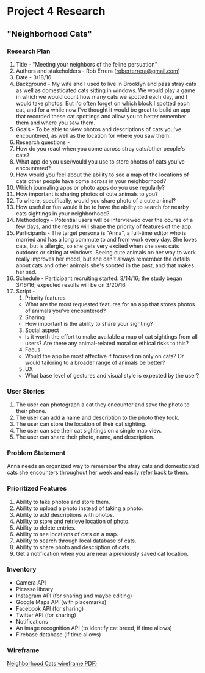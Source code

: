 # Project 4 Research
## "Neighborhood Cats"


### Research Plan
 1. Title - "Meeting your neighbors of the feline persuation"
 2. Authors and stakeholders - Rob Errera (roberterrera@gmail.com)
 3. Date - 3/18/16
 4. Background - My wife and I used to live in Brooklyn and pass stray cats as well as domesticated cats sitting in windows. We would play a game in which we would count how many cats we spotted each day, and I would take photos. But I'd often forget on which block I spotted each cat, and for a while now I've thought it would be great to build an app that recorded these cat spottings and allow you to better remember them and where you saw them.
 5. Goals - To be able to view photos and descriptions of cats you've encountered, as well as the location for where you saw them.
 6. Research questions -
  1. How do you react when you come across stray cats/other people's cats?
  2. What app do you use/would you use to store photos of cats you've encountered?
  3. How would you feel about the ability to see a map of the locations of cats other people have come across in your neighborhood?
  4. Which journaling apps or photo apps do you use regularly?
  5. How important is sharing photos of cute animals to you?
  6. To where, specifically, would you share photo of a cute animal?
  7. How useful or fun would it be to have the ability to search for nearby cats sightings in your neighborhood?
 7. Methodology - Potential users will be interviewed over the course of a few days, and the results will shape the priority of features of the app.
 8. Participants - The target persona is "Anna", a full-time editor who is married and has a long commute to and from work every day. She loves cats, but is allergic, so she gets very excited when she sees cats outdoors or sitting at windows. Seeing cute animals on her way to work really improves her mood, but she can't always remember the details about cats and other animals she's spotted in the past, and that makes her sad.
 9. Schedule - Participant recruiting started: 3/14/16; the study began 3/16/16; expected results will be on 3/20/16.
 10. Script -
     1. Priority features
     - What are the most requested features for an app that stores photos of animals you've encountered?
     2. Sharing
     - How important is the ability to share your sighting?
     3. Social aspect
     - Is it worth the effort to make available a map of cat sightings from all users? Are there any animal-related moral or ethical risks to this?
     4. Focus
     - Would the app be most affective if focused on only on cats? Or would tailoring to a broader range of animals be better?
     5. UX
     - What base level of gestures and visual style is expected by the user?


### User Stories
 1. The user can photograph a cat they encounter and save the photo to their phone.
 2. The user can add a name and description to the photo they took.
 3. The user can store the location of their cat sighting.
 4. The user can see their cat sightings on a single map view.
 5. The user can share their photo, name, and description.

### Problem Statement
Anna needs an organized way to remember the stray cats and domesticated cats she encounters throughout her week and easily refer back to them.

### Prioritized Features
 1. Ability to take photos and store them.
 2. Ability to upload a photo instead of taking a photo.
 3. Ability to add descriptions with photos.
 4. Ability to store and retrieve location of photo.
 5. Ability to delete entries.
 6. Ability to see locations of cats on a map.
 7. Ability to search through local database of cats.
 8. Ability to share photo and description of cats.
 9. Get a notification when you are near a previously saved cat location.

### Inventory
 - Camera API
 - Picasso library
 - Instagram API (for sharing and maybe editing)
 - Google Maps API (with placemarks)
 - Facebook API (for sharing)
 - Twitter API (for sharing)
 - Notifications
 - An image recognition API (to identify cat breed, if time allows)
 - Firebase database (if time allows)

### Wireframe
[Neighborhood Cats wireframe PDF)](https://github.com/roberrera/Project-4/blob/master/10-Design-and-Proposal/NeighborhoodCats_wireframe.pdf)
